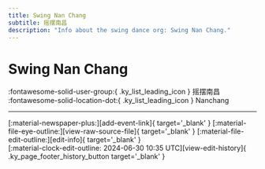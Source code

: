 ```yaml
---
title: Swing Nan Chang
subtitle: 摇摆南昌
description: "Info about the swing dance org: Swing Nan Chang."
---
```


# Swing Nan Chang

:fontawesome-solid-user-group:{ .ky_list_leading_icon } 摇摆南昌  
:fontawesome-solid-location-dot:{ .ky_list_leading_icon } Nanchang  


---

<div class="ky_page_footer" markdown>
<div class="ky_page_footer_trailing" markdown="span">
[:material-newspaper-plus:][add-event-link]{ target='_blank' }
[:material-file-eye-outline:][view-raw-source-file]{ target='_blank' }
[:material-file-edit-outline:][edit-info]{ target='_blank' }
</div>
<div class="ky_page_footer_leading" markdown="span">
[:material-clock-edit-outline: 2024-06-30 10:35 UTC][view-edit-history]{ .ky_page_footer_history_button target='_blank' }
</div>
</div>

[add-event-link]: https://github.com/swingdance/events/issues/new?assignees=&labels=add+event&projects=&template=02-add_entity.yml&title=%5Bcn%5D%20%3CName%3E&region=cn&province=Jiangxi&city=Nanchang&org_id=swing-nan-chang "Add Event"
[view-raw-source-file]: https://github.com/swingdance/orgs/blob/main/cn/swing-nan-chang.json "View Raw Source File"
[edit-info]: https://github.com/swingdance/orgs/issues/new?assignees=&labels=update+org&projects=&template=03-update_entity.yml&title=%5Bcn%5D%20Swing%20Nan%20Chang&region=cn&id=swing-nan-chang&name=Swing%20Nan%20Chang "Edit Info"

[view-edit-history]: https://github.com/swingdance/orgs/commits/main/cn/swing-nan-chang.json "View Edit History"
